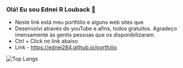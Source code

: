 ### Olá! Eu sou Ednei R Louback 🌙
- Neste link está meu portfólio e alguns web sites que 
- Desenvolvi através do youTube e afins, todos gratuitos. Agradeço imensamente às gentis pessoas que os disponibilizaram. 
- Ctrl + Click no link abaixo
- Link - https://ednei284.github.io/portfolio


![Top Langs](https://github-readme-stats.vercel.app/api/top-langs/?username=ednei284&layout=compact&theme=dracula)

<!--
**Ednei284/ednei284** is a ✨ _special_ ✨ repository because its `README.md` (this file) appears on your GitHub profile.

Here are some ideas to get you started:

- 🔭 I’m currently working on ...
- 🌱 I’m currently learning ...
- 👯 I’m looking to collaborate on ...
- 🤔 I’m looking for help with ...
- 💬 Ask me about ...
- 📫 How to reach me: ...
- 😄 Pronouns: ...
- ⚡ Fun fact: ...
-->
